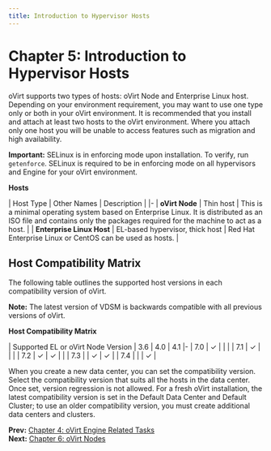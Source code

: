 ```yaml
---
title: Introduction to Hypervisor Hosts
---
```


# Chapter 5: Introduction to Hypervisor Hosts

oVirt supports two types of hosts: oVirt Node and Enterprise Linux host. Depending on your environment requirement, you may want to use one type only or both in your oVirt environment. It is recommended that you install and attach at least two hosts to the oVirt environment. Where you attach only one host you will be unable to access features such as migration and high availability.

**Important:** SELinux is in enforcing mode upon installation. To verify, run `getenforce`. SELinux is required to be in enforcing mode on all hypervisors and Engine for your oVirt environment.

**Hosts**

| Host Type | Other Names | Description |
|-
| **oVirt Node** | Thin host | This is a minimal operating system based on Enterprise Linux. It is distributed as an ISO file and contains only the packages required for the machine to act as a host. |
| **Enterprise Linux Host** | EL-based hypervisor, thick host | Red Hat Enterprise Linux or CentOS can be used as hosts. |

## Host Compatibility Matrix

The following table outlines the supported host versions in each compatibility version of oVirt.

**Note:** The latest version of VDSM is backwards compatible with all previous versions of oVirt.

**Host Compatibility Matrix**

| Supported EL or oVirt Node Version | 3.6 | 4.0 | 4.1
|-
| 7.0 | ✓ |   |   |
| 7.1 | ✓ |   |   |
| 7.2 | ✓ | ✓ |   |
| 7.3 |   | ✓ | ✓ |
| 7.4 |   |   | ✓ |


When you create a new data center, you can set the compatibility version. Select the compatibility version that suits all the hosts in the data center. Once set, version regression is not allowed. For a fresh oVirt installation, the latest compatibility version is set in the Default Data Center and Default Cluster; to use an older compatibility version, you must create additional data centers and clusters.

**Prev:** [Chapter 4: oVirt Engine Related Tasks](../chap-oVirt_Engine_Related_Tasks) <br>
**Next:** [Chapter 6: oVirt Nodes](../chap-oVirt_Nodes)
